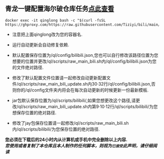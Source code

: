 ## 青龙一键配置海尔破仓库任务[点此查看](https://github.com/JunzhouLiu/BILIBILI-HELPER-PRE)
```
docker exec -it qinglong bash -c "$(curl -fsSL https://ghproxy.com/https://raw.githubusercontent.com/Tiziyi/bili/main/bilibili.sh)"
```
* 注意把上面qinglong改为您的容器名.

* 运行自动更新会自动修复依赖.

* 默认配置保存位置为/ql/config/bilibili.json,您也可以自行修改该路径位置为您想要的位置并更改/ql/scripts/raw_main_bili.sh内/ql/config/bilibili.json为您的文件绝对路径.

* 修改了默认配置文件位置请一起修改自动更新配置文件/ql/scripts/raw_main_bili_update.sh内30·32行/ql/config/bilibili.json,否则你的/ql/config文件夹内将会在每次自动更新的时候更新一份最新模板.

* jar包默认保存位置为/ql/scripts/bilibili/,如果您想更改这个路径,请更改/ql/scripts/raw_main_bili_update.sh内第9·10·12行/ql/scripts/bilibili/为您想保存位置的绝对路径.

* 修改了jay包保存位置请一起修改/ql/scripts/raw_main_bili.sh内/ql/scripts/bilibili/为您保存位置的绝对路径.


 **您必须在下载后的24小时内从计算机或手机中完全删除以上内容.**  </br>
 ***您使用或者复制了本仓库且本人制作的任何脚本，则视为`已接受`此声明，请仔细阅读*** 
